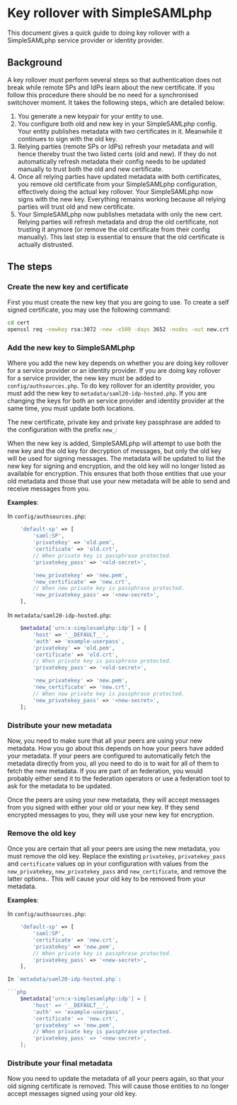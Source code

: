 # Key rollover with SimpleSAMLphp

This document gives a quick guide to doing key rollover with a SimpleSAMLphp service provider or identity provider.

## Background

A key rollover must perform several steps so that authentication does not break while remote SPs and IdPs learn about the new certificate. If you follow this procedure there should be no need for a synchronised switchover moment. It takes the following steps, which are detailed below:

1. You generate a new keypair for your entity to use.
2. You configure both old and new key in your SimpleSAMLphp config. Your
entity publishes metadata with two certificates in it. Meanwhile it continues to sign with the old key.
3. Relying parties (remote SPs or IdPs) refresh your metadata and will hence thereby trust the two listed certs (old and new). If they do not automatically refresh metadata their config needs to be updated manually to trust both the old and new certificate.
4. Once all relying parties have updated metadata with both certificates, you remove old certificate from your SimpleSAMLphp configuration, effectively doing the actual key rollover. Your SimpleSAMLphp now signs with the new key. Everything remains working because all relying parties will trust old and new certificate.
5. Your SimpleSAMLphp now publishes metadata with only the new cert. Relying parties will refresh metadata and drop the old certificate, not trusting it anymore (or remove the old certificate from their config manually). This last step is essential to ensure that the old certificate is actually distrusted.

## The steps

### Create the new key and certificate

First you must create the new key that you are going to use.
To create a self signed certificate, you may use the following command:

```bash
cd cert
openssl req -newkey rsa:3072 -new -x509 -days 3652 -nodes -out new.crt -keyout new.pem
```

### Add the new key to SimpleSAMLphp

Where you add the new key depends on whether you are doing key rollover for a service provider or an identity provider.
If you are doing key rollover for a service provider, the new key must be added to `config/authsources.php`.
To do key rollover for an identity provider, you must add the new key to `metadata/saml20-idp-hosted.php`.
If you are changing the keys for both an service provider and identity provider at the same time, you must update both locations.

The new certificate, private key and private key passphrase are added to the configuration with the prefix `new_`:

When the new key is added, SimpleSAMLphp will attempt to use both the new key and the old key for decryption of messages, but only the old key will be used for signing messages.
The metadata will be updated to list the new key for signing and encryption, and the old key will no longer listed as available for encryption.
This ensures that both those entities that use your old metadata and those that use your new metadata will be able to send and receive messages from you.

**Examples**:

In `config/authsources.php`:

```php
    'default-sp' => [
        'saml:SP',
        'privatekey' => 'old.pem',
        'certificate' => 'old.crt',
        // When private key is passphrase protected.
        'privatekey_pass' => '<old-secret>',

        'new_privatekey' => 'new.pem',
        'new_certificate' => 'new.crt',
        // When new private key is passphrase protected.
        'new_privatekey_pass' => '<new-secret>',
    ],
```

In `metadata/saml20-idp-hosted.php`:

```php
    $metadata['urn:x-simplesamlphp:idp'] = [
        'host' => '__DEFAULT__',
        'auth' => 'example-userpass',
        'privatekey' => 'old.pem',
        'certificate' => 'old.crt',
        // When private key is passphrase protected.
        'privatekey_pass' => '<old-secret>',

        'new_privatekey' => 'new.pem',
        'new_certificate' => 'new.crt',
        // When new private key is passphrase protected.
        'new_privatekey_pass' => '<new-secret>',
    ];
```

### Distribute your new metadata

Now, you need to make sure that all your peers are using your new metadata.
How you go about this depends on how your peers have added your metadata.
If your peers are configured to automatically fetch the metadata directly from you, all you need to do is to wait for all of them to fetch the new metadata.
If you are part of an federation, you would probably either send it to the federation operators or use a federation tool to ask for the metadata to be updated.

Once the peers are using your new metadata, they will accept messages from you signed with either your old or your new key.
If they send encrypted messages to you, they will use your new key for encryption.

### Remove the old key

Once you are certain that all your peers are using the new metadata, you must remove the old key.
Replace the existing `privatekey`, `privatekey_pass` and `certificate` values op in your configuration with values from the `new_privatekey`, `new_privatekey_pass` and `new_certificate`, and remove the latter options..
This will cause your old key to be removed from your metadata.

**Examples**:

In `config/authsources.php`:

```php
    'default-sp' => [
        'saml:SP',
        'certificate' => 'new.crt',
        'privatekey' => 'new.pem',
        // When private key is passphrase protected.
        'privatekey_pass' => '<new-secret>',
    ],

In `metadata/saml20-idp-hosted.php`:

```php
    $metadata['urn:x-simplesamlphp:idp'] = [
        'host' => '__DEFAULT__',
        'auth' => 'example-userpass',
        'certificate' => 'new.crt',
        'privatekey' => 'new.pem',
        // When private key is passphrase protected.
        'privatekey_pass' => '<new-secret>',
    ];
```

### Distribute your final metadata

Now you need to update the metadata of all your peers again, so that your old signing certificate is removed.
This will cause those entities to no longer accept messages signed using your old key.
